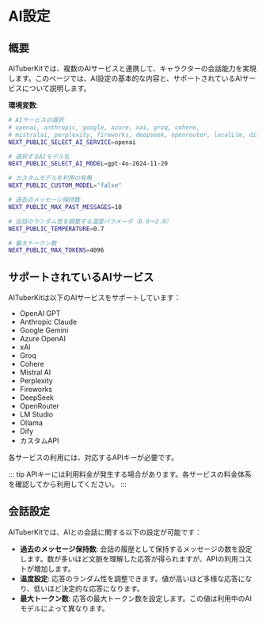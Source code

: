 # AI設定

## 概要

AITuberKitでは、複数のAIサービスと連携して、キャラクターの会話能力を実現します。このページでは、AI設定の基本的な内容と、サポートされているAIサービスについて説明します。

**環境変数**:

```bash
# AIサービスの選択
# openai, anthropic, google, azure, xai, groq, cohere,
# mistralai, perplexity, fireworks, deepseek, openrouter, localLlm, dify
NEXT_PUBLIC_SELECT_AI_SERVICE=openai

# 選択するAIモデル名
NEXT_PUBLIC_SELECT_AI_MODEL=gpt-4o-2024-11-20

# カスタムモデルを利用の有無
NEXT_PUBLIC_CUSTOM_MODEL="false"

# 過去のメッセージ保持数
NEXT_PUBLIC_MAX_PAST_MESSAGES=10

# 会話のランダム性を調整する温度パラメータ（0.0～2.0）
NEXT_PUBLIC_TEMPERATURE=0.7

# 最大トークン数
NEXT_PUBLIC_MAX_TOKENS=4096
```

## サポートされているAIサービス

AITuberKitは以下のAIサービスをサポートしています：

- OpenAI GPT
- Anthropic Claude
- Google Gemini
- Azure OpenAI
- xAI
- Groq
- Cohere
- Mistral AI
- Perplexity
- Fireworks
- DeepSeek
- OpenRouter
- LM Studio
- Ollama
- Dify
- カスタムAPI

各サービスの利用には、対応するAPIキーが必要です。

::: tip
APIキーには利用料金が発生する場合があります。各サービスの料金体系を確認してから利用してください。
:::

## 会話設定

AITuberKitでは、AIとの会話に関する以下の設定が可能です：

- **過去のメッセージ保持数**: 会話の履歴として保持するメッセージの数を設定します。数が多いほど文脈を理解した応答が得られますが、APIの利用コストが増加します。
- **温度設定**: 応答のランダム性を調整できます。値が高いほど多様な応答になり、低いほど決定的な応答になります。
- **最大トークン数**: 応答の最大トークン数を設定します。この値は利用中のAIモデルによって異なります。

